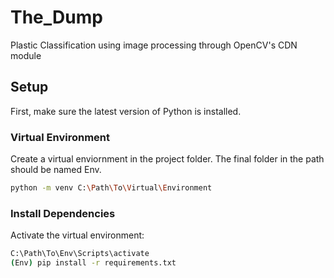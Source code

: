 # The_Dump
Plastic Classification using image processing through OpenCV's CDN module 

## Setup

First, make sure the latest version of Python is installed.

### Virtual Environment

Create a virtual enviornment in the project folder. The final folder in the path should be named Env.

```bash
python -m venv C:\Path\To\Virtual\Environment
```

### Install Dependencies

Activate the virtual environment:

```bash
C:\Path\To\Env\Scripts\activate
(Env) pip install -r requirements.txt
```